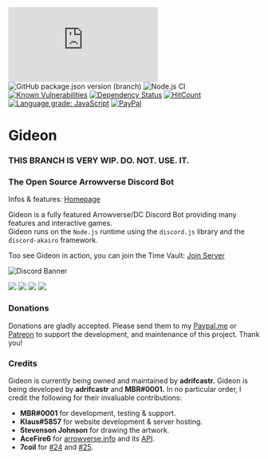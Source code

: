 ![node](https://img.shields.io/node/v/discord.js)
![GitHub package.json version (branch)](https://img.shields.io/github/package-json/v/discordjs/discord.js/master)
![Node.js CI](https://github.com/gideonbot/Gideon/workflows/Node.js%20CI/badge.svg)
[![Known Vulnerabilities](https://snyk.io//test/github/adrifcastr/Gideon/badge.svg?targetFile=package.json)](https://snyk.io//test/github/adrifcastr/Gideon)
[![Dependency Status](https://david-dm.org/adrifcastr/Gideon.svg)](https://david-dm.org/adrifcastr/Gideon.svg)
[![HitCount](http://hits.dwyl.io/adrifcastr/Gideon.svg)](http://hits.dwyl.io/adrifcastr/Gideon)
[![Language grade: JavaScript](https://img.shields.io/lgtm/grade/javascript/g/gideonbot/Gideon.svg?logo=lgtm&logoWidth=18)](https://lgtm.com/projects/g/gideonbot/Gideon/context:javascript)
[![PayPal](https://img.shields.io/badge/Paypal-Donate!-%2300457C.svg?logo=paypal&style=flat)](https://paypal.me/adrifcastr)

# Gideon  
### THIS BRANCH IS VERY WIP. DO. NOT. USE. IT.
### The Open Source Arrowverse Discord Bot

Infos & features:
[Homepage](https://gideonbot.com)

Gideon is a fully featured Arrowverse/DC Discord Bot providing many features and interactive games.\
Gideon runs on the `Node.js` runtime using the `discord.js` library and the `discord-akairo` framework.

Too see Gideon in action, you can join the Time Vault: [Join Server](https://invite.gg/tmvt) 

![Discord Banner](https://discordapp.com/api/guilds/595318490240385037/widget.png?style=banner2)

<a href="https://i.imgur.com/FEy3aHi.jpg"><img src="https://i.imgur.com/FEy3aHi.jpg"/></a>
<a href="https://i.imgur.com/LkhRhqr.jpg"><img src="https://i.imgur.com/LkhRhqr.jpg"/></a>
<a href="https://i.imgur.com/heIw2sZ.jpg"><img src="https://i.imgur.com/heIw2sZ.jpg"/></a>
<a href="https://i.imgur.com/tgjKvNh.jpg"><img src="https://i.imgur.com/tgjKvNh.jpg"/></a>

### Donations

Donations are gladly accepted. Please send them to my [Paypal.me](https://www.paypal.me/adrifcastr) or [Patreon](https://www.patreon.com/gideonbot)
to support the development, and maintenance of this project. Thank you!

### Credits

Gideon is currently being owned and maintained by __adrifcastr.__
Gideon is being developed by __adrifcastr__ and __MBR#0001.__
In no particular order, I credit the following for their invaluable contributions:

* __MBR#0001__ for development, testing & support.
* __Klaus#5857__ for website development & server hosting.
* __Stevenson Johnson__ for drawing the artwork.
* __AceFire6__ for [arrowverse.info](https://arrowverse.info) and its [API](https://arrowverse.info/api).
* __7coil__ for [#24](https://github.com/adrifcastr/Gideon/pull/24) and [#25](https://github.com/adrifcastr/Gideon/pull/25).
